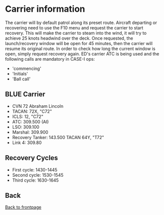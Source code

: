 # Carrier information
The carrier will by default patrol along its preset route. 
Aircraft departing or recovering need to use the F10 menu and request the carrier to start recovery. 
This will make the carrier to steam into the wind, it will try to achieve 25 knots headwind over the deck. 
Once requested, the launch/recovery window will be open for 45 minutes, then the carrier will resume its original route.
In order to check how long the current window is open, simply request recovery again. 
ED's carrier ATC is being used and the following calls are mandatory in CASE-I ops:
- 'commencing'
- 'Initials'
- 'Ball call'

## BLUE Carrier
- CVN 72 Abraham Lincoln
- TACAN:            72X, "C72"
- ICLS:             12,  "C72"
- ATC:              309.500 (AI)
- LSO:              309.100
- Marshal:          309.900
- Recovery Tanker:  143.500 TACAN 64Y, "T72"
- Link 4:   309.80

## Recovery Cycles
- First cycle: 1430-1445
- Second cycle: 1530-1545
- Third cycle: 1630-1645


## Back
[Back to frontpage](https://132nd-vwing.github.io/OPAR-Brief/)
